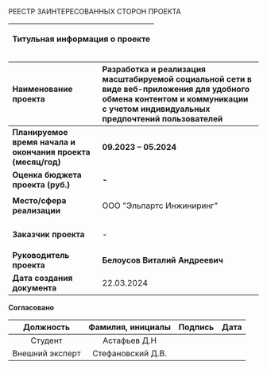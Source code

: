 
РЕЕСТР ЗАИНТЕРЕСОВАННЫХ СТОРОН ПРОЕКТА

|<p>**Титульная информация о проекте**</p><p></p>|
| :-: |

|**Наименование проекта**|**Разработка и реализация масштабируемой социальной сети в виде веб-приложения для удобного обмена контентом и коммуникации с учетом индивидуальных предпочтений пользователей**|
| :- | :- |
|**Планируемое время начала и окончания проекта (месяц/год)**|**09.2023 – 05.2024**|
|**Оценка бюджета проекта (руб.)**|**-**|
|**Место/сфера реализации**|<p>ООО "Эльпартс Инжиниринг"</p>|
|**Заказчик проекта**|<p>-</p>|
|**Руководитель проекта**|**Белоусов Виталий Андреевич**|
|**Дата создания документа**|22.03.2024|


**Согласовано**


|**Должность**|**Фамилия, инициалы**|**Подпись**|**Дата**|
| :-: | :-: | :-: | :-: |
|Студент|Астафьев Д.Н|||
|Внешний эксперт|Стефановский Д.В.|||
